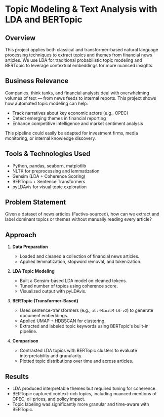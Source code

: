 # Topic Modeling & Text Analysis with LDA and BERTopic

## Overview

This project applies both classical and transformer-based natural language processing techniques to extract topics and themes from financial news articles. We use LDA for traditional probabilistic topic modeling and BERTopic to leverage contextual embeddings for more nuanced insights.

## Business Relevance

Companies, think tanks, and financial analysts deal with overwhelming volumes of text — from news feeds to internal reports. This project shows how automated topic modeling can help:

- Track narratives about key economic actors (e.g., OPEC)
- Detect emerging themes in financial reporting
- Enhance competitive intelligence and market sentiment analysis

This pipeline could easily be adapted for investment firms, media monitoring, or internal knowledge discovery.

## Tools & Technologies Used

- Python, pandas, seaborn, matplotlib
- NLTK for preprocessing and lemmatization
- Gensim (LDA + Coherence Scoring)
- BERTopic + Sentence Transformers
- pyLDAvis for visual topic exploration

## Problem Statement

Given a dataset of news articles (Factiva-sourced), how can we extract and label dominant topics or themes without manually reading every article?

## Approach

1. **Data Preparation**

   - Loaded and cleaned a collection of financial news articles.
   - Applied lemmatization, stopword removal, and tokenization.

2. **LDA Topic Modeling**

   - Built a Gensim-based LDA model on cleaned tokens.
   - Tuned number of topics using coherence score.
   - Visualized output with pyLDAvis.

3. **BERTopic (Transformer-Based)**

   - Used sentence-transformers (e.g., `all-MiniLM-L6-v2`) to generate document embeddings.
   - Applied UMAP + HDBSCAN for clustering.
   - Extracted and labeled topic keywords using BERTopic's built-in pipeline.

4. **Comparison**

   - Contrasted LDA topics with BERTopic clusters to evaluate interpretability and granularity.
   - Plotted topic distributions over time and across articles.

## Results

- LDA produced interpretable themes but required tuning for coherence.
- BERTopic captured context-rich topics, including nuanced mentions of OPEC, oil prices, and policy impact.
- Topic labeling was significantly more granular and time-aware with BERTopic.

